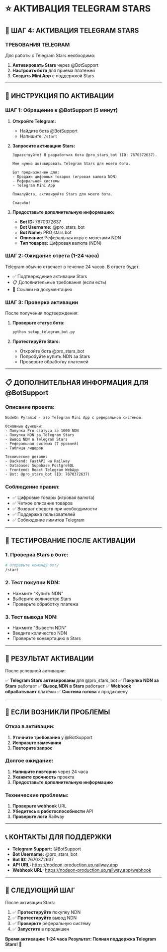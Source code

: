 # ⭐ АКТИВАЦИЯ TELEGRAM STARS

## 🎯 **ШАГ 4: АКТИВАЦИЯ TELEGRAM STARS**

### **ТРЕБОВАНИЯ TELEGRAM**
Для работы с Telegram Stars необходимо:

1. **Активировать Stars** через @BotSupport
2. **Настроить бота** для приема платежей
3. **Создать Mini App** с поддержкой Stars

---

## 🚀 **ИНСТРУКЦИЯ ПО АКТИВАЦИИ**

### **ШАГ 1: Обращение к @BotSupport (5 минут)**

1. **Откройте Telegram:**
   - Найдите бота @BotSupport
   - Напишите: `/start`

2. **Запросите активацию Stars:**
   ```
   Здравствуйте! Я разработчик бота @pro_stars_bot (ID: 7670372637).
   
   Мне нужно активировать Telegram Stars для моего бота.
   
   Бот предназначен для:
   - Продажи цифровых товаров (игровая валюта NDN)
   - Реферальной системы
   - Telegram Mini App
   
   Пожалуйста, активируйте Stars для моего бота.
   
   Спасибо!
   ```

3. **Предоставьте дополнительную информацию:**
   - **Bot ID:** 7670372637
   - **Bot Username:** @pro_stars_bot
   - **Bot Name:** PRO stars bot
   - **Описание:** Реферальная игра с монетами NDN
   - **Тип товаров:** Цифровая валюта (NDN)

### **ШАГ 2: Ожидание ответа (1-24 часа)**

Telegram обычно отвечает в течение 24 часов. В ответе будет:
- ✅ Подтверждение активации Stars
- 📋 Дополнительные требования (если есть)
- 🔗 Ссылки на документацию

### **ШАГ 3: Проверка активации**

После получения подтверждения:

1. **Проверьте статус бота:**
   ```bash
   python setup_telegram_bot.py
   ```

2. **Протестируйте Stars:**
   - Откройте бота @pro_stars_bot
   - Попробуйте купить NDN за Stars
   - Проверьте обработку платежей

---

## 📋 **ДОПОЛНИТЕЛЬНАЯ ИНФОРМАЦИЯ ДЛЯ @BotSupport**

### **Описание проекта:**
```
NodeOn Pyramid - это Telegram Mini App с реферальной системой.

Основные функции:
- Покупка Pro статуса за 1000 NDN
- Покупка NDN за Telegram Stars
- Вывод NDN в Telegram Stars
- Реферальная система (7 уровней)
- Таблица лидеров

Технические детали:
- Backend: FastAPI на Railway
- Database: Supabase PostgreSQL
- Frontend: React Telegram WebApp
- Bot: @pro_stars_bot (ID: 7670372637)
```

### **Соблюдение правил:**
- ✅ Цифровые товары (игровая валюта)
- ✅ Четкое описание товаров
- ✅ Возврат средств при необходимости
- ✅ Поддержка пользователей
- ✅ Соблюдение лимитов Telegram

---

## 🧪 **ТЕСТИРОВАНИЕ ПОСЛЕ АКТИВАЦИИ**

### **1. Проверка Stars в боте:**
```bash
# Отправьте команду боту
/start
```

### **2. Тест покупки NDN:**
- Нажмите "Купить NDN"
- Выберите количество Stars
- Проверьте обработку платежа

### **3. Тест вывода NDN:**
- Нажмите "Вывести NDN"
- Введите количество NDN
- Проверьте конвертацию в Stars

---

## 🎉 **РЕЗУЛЬТАТ АКТИВАЦИИ**

После успешной активации:

✅ **Telegram Stars активированы** для @pro_stars_bot
✅ **Покупка NDN за Stars** работает
✅ **Вывод NDN в Stars** работает
✅ **Webhook обрабатывает** платежи
✅ **Система готова** к продакшену

---

## 🚨 **ЕСЛИ ВОЗНИКЛИ ПРОБЛЕМЫ**

### **Отказ в активации:**
1. **Уточните требования** у @BotSupport
2. **Исправьте замечания**
3. **Повторите запрос**

### **Долгое ожидание:**
1. **Напишите повторно** через 24 часа
2. **Укажите срочность** проекта
3. **Предоставьте дополнительную информацию**

### **Технические проблемы:**
1. **Проверьте webhook** URL
2. **Убедитесь в работоспособности** API
3. **Проверьте логи** Railway

---

## 📞 **КОНТАКТЫ ДЛЯ ПОДДЕРЖКИ**

- **Telegram Support:** @BotSupport
- **Bot Username:** @pro_stars_bot
- **Bot ID:** 7670372637
- **API URL:** https://nodeon-production.up.railway.app
- **Webhook URL:** https://nodeon-production.up.railway.app/webhook

---

## 🎯 **СЛЕДУЮЩИЙ ШАГ**

После активации Stars:
1. ✅ **Протестируйте** покупку NDN
2. ✅ **Протестируйте** вывод NDN
3. ✅ **Проверьте** реферальную систему
4. ✅ **Запустите** в продакшен

**Время активации: 1-24 часа**
**Результат: Полная поддержка Telegram Stars! 🎉**
